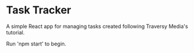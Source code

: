 # Task Tracker

A simple React app for managing tasks created following Traversy Media's tutorial.

Run 'npm start' to begin.